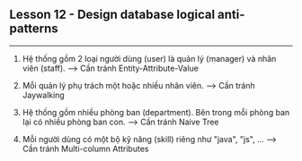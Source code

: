 ## Lesson 12 - Design database logical anti-patterns

---

1. Hệ thống gồm 2 loại người dùng (user) là quản lý (manager) và nhân viên (staff).
--> Cần tránh Entity-Attribute-Value

2. Mỗi quản lý phụ trách một hoặc nhiều nhân viên.
--> Cần tránh Jaywalking

3. Hệ thống gồm nhiều phòng ban (department). Bên trong mỗi phòng ban lại có nhiều phòng ban con.
--> Cần tránh Naive Tree

4. Mỗi người dùng có một bộ kỹ năng (skill) riêng như "java", "js", …
--> Cần tránh Multi-column Attributes
